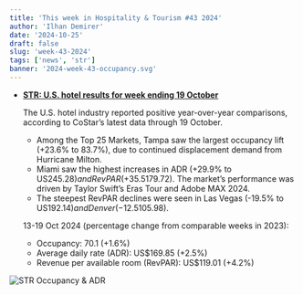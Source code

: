 ```yaml
---
title: 'This week in Hospitality & Tourism #43 2024'
author: 'Ilhan Demirer'
date: '2024-10-25'
draft: false
slug: 'week-43-2024'
tags: ['news', 'str']
banner: '2024-week-43-occupancy.svg'
---
```


- **[STR: U.S. hotel results for week ending 19 October](https://str.com/press-release/us-hotel-results-week-ending-19-october)**

  The U.S. hotel industry reported positive year-over-year comparisons, according to CoStar’s latest data through 19 October.

  - Among the Top 25 Markets, Tampa saw the largest occupancy lift (+23.6% to 83.7%), due to continued displacement demand from Hurricane Milton.
  - Miami saw the highest increases in ADR (+29.9% to US$245.28) and RevPAR (+35.5% to US$179.72). The market’s performance was driven by Taylor Swift’s Eras Tour and Adobe MAX 2024.
  - The steepest RevPAR declines were seen in Las Vegas (-19.5% to US$192.14) and Denver (-12.5% to US$105.98).

  13-19 Oct 2024 (percentage change from comparable weeks in 2023):

  - Occupancy: 70.1 (+1.6%)
  - Average daily rate (ADR): US$169.85 (+2.5%)
  - Revenue per available room (RevPAR): US$119.01 (+4.2%)

![STR Occupancy & ADR](/images/blogimages/2024-week-43-occupancy.svg)
